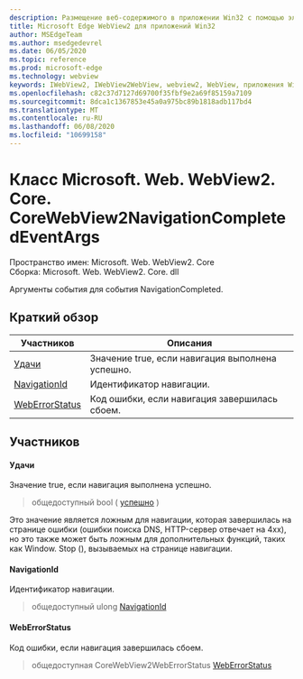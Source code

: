 ```yaml
---
description: Размещение веб-содержимого в приложении Win32 с помощью элемента управления Microsoft Edge WebView2
title: Microsoft Edge WebView2 для приложений Win32
author: MSEdgeTeam
ms.author: msedgedevrel
ms.date: 06/05/2020
ms.topic: reference
ms.prod: microsoft-edge
ms.technology: webview
keywords: IWebView2, IWebView2WebView, webview2, WebView, приложения Win32, Win32, EDGE, ICoreWebView2, ICoreWebView2Controller, элемент управления "веб-браузер", HTML Edge
ms.openlocfilehash: c82c37d7127d69700f35fbf9e2a69f85159a7109
ms.sourcegitcommit: 8dca1c1367853e45a0a975bc89b1818adb117bd4
ms.translationtype: MT
ms.contentlocale: ru-RU
ms.lasthandoff: 06/08/2020
ms.locfileid: "10699158"
---
```

# Класс Microsoft. Web. WebView2. Core. CoreWebView2NavigationCompletedEventArgs 

Пространство имен: Microsoft. Web. WebView2. Core \
Сборка: Microsoft. Web. WebView2. Core. dll

Аргументы события для события NavigationCompleted.

## Краткий обзор

 Участников                        | Описания
--------------------------------|---------------------------------------------
[Удачи](#issuccess) | Значение true, если навигация выполнена успешно.
[NavigationId](#navigationid) | Идентификатор навигации.
[WebErrorStatus](#weberrorstatus) | Код ошибки, если навигация завершилась сбоем.

## Участников

#### Удачи 

Значение true, если навигация выполнена успешно.

> общедоступный bool ( [успешно](#issuccess) )

Это значение является ложным для навигации, которая завершилась на странице ошибки (ошибки поиска DNS, HTTP-сервер отвечает на 4xx), но это также может быть ложным для дополнительных функций, таких как Window. Stop (), вызываемых на странице навигации.

#### NavigationId 

Идентификатор навигации.

> общедоступный ulong [NavigationId](#navigationid)

#### WebErrorStatus 

Код ошибки, если навигация завершилась сбоем.

> общедоступная CoreWebView2WebErrorStatus [WebErrorStatus](#weberrorstatus)

